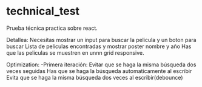 # technical_test
Prueba técnica practica sobre react.

Detallea:
Necesitas mostrar un input para buscar la pelicula y un boton para buscar
Lista de peliculas encontradas y mostrar poster nombre y año
Has que las peliculas se muestren en unnn grid responsive.

Optimization:
-Primera iteración:
Evitar que se haga la misma búsqueda dos veces seguidas
Has que se haga la búsqueda automaticamente al escribir
Evita que se haga la misma búsqueda dos veces al escribir(debounce)
